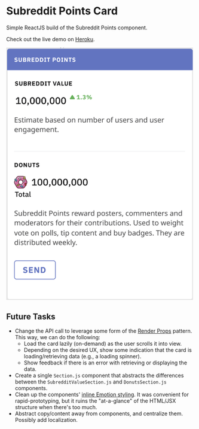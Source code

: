 # Subreddit Points Card

Simple ReactJS build of the Subreddit Points component. 

Check out the live demo on [Heroku](https://subreddit-points-card.herokuapp.com/).

<img src="subreddit-points.png" width=500>

## Future Tasks
- Change the API call to leverage some form of the [Render Props](https://reactjs.org/docs/render-props.html) pattern. This way, we can do the following:
  - Load the card lazily (on-demand) as the user scrolls it into view.
  - Depending on the desired UX, show some indication that the card is loading/retrieving data (e.g., a loading spinner).
  - Show feedback if there is an error with retrieving or displaying the data.
- Create a single `Section.js` component that abstracts the differences between the `SubredditValueSection.js` and `DonutsSection.js` components.
- Clean up the components' [inline Emotion styling](https://emotion.sh/docs/css-prop). It was convenient for rapid-prototyping, but it ruins the "at-a-glance" of the HTML/JSX structure when there's too much.
- Abstract copy/content away from components, and centralize them. Possibly add localization.